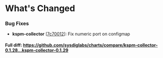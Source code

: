 # What's Changed

### Bug Fixes
- **kspm-collector** [[7c70012](https://github.com/sysdiglabs/charts/commit/7c700124693d3e143eac25fbc3c6b93c01ab5ba3)]: Fix numeric port on configmap

#### Full diff: https://github.com/sysdiglabs/charts/compare/kspm-collector-0.1.28...kspm-collector-0.1.29
